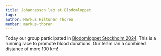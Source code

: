 ```yaml
---
title: Johannesson lab at Blodomloppet
tags:
author: Markus Hiltunen Thorén
member: markus-thoren
---
```


Today our group participated in [Blodomloppet Stockholm 2024](https://blodomloppet.se/vara-lopp/stockholm/). This is a running race to promote blood donations. Our team ran a combined distance of more 100 km!